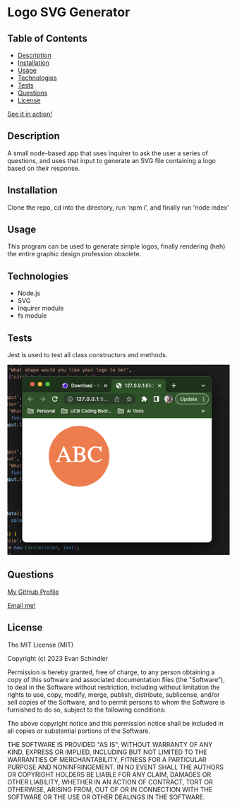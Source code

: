 # Logo SVG Generator

## Table of Contents
- [Description](#description)
- [Installation](#installation)
- [Usage](#usage)
- [Technologies](#technologies)
- [Tests](#tests)
- [Questions](#questions)
- [License](#license)

[See it in action!](https://drive.google.com/file/d/1wprvBn1MH7npxpWyj2HmIyrxl2otcrtr/view)

## Description
A small node-based app that uses inquirer to ask the user a series of questions, and uses that input to generate an SVG file containing a logo based on their response.

## Installation
Clone the repo, cd into the directory, run 'npm i', and finally run 'node index'

## Usage
This program can be used to generate simple logos, finally rendering (heh) the entire graphic design profession obsolete.

## Technologies
- Node.js
- SVG
- Inquirer module
- fs module

## Tests
Jest is used to test all class constructors and methods.

![App Screenshot](./examples/screenshot.png)

## Questions

[My GitHub Profile](https://github.com/eschindev)

[Email me!](mailto:eschindler1993@gmail.com)

## License

The MIT License (MIT)

Copyright (c) 2023 Evan Schindler

Permission is hereby granted, free of charge, to any person obtaining a copy of this software and associated documentation files (the "Software"), to deal in the Software without restriction, including without limitation the rights to use, copy, modify, merge, publish, distribute, sublicense, and/or sell copies of the Software, and to permit persons to whom the Software is furnished to do so, subject to the following conditions:

The above copyright notice and this permission notice shall be included in all copies or substantial portions of the Software.

THE SOFTWARE IS PROVIDED "AS IS", WITHOUT WARRANTY OF ANY KIND, EXPRESS OR IMPLIED, INCLUDING BUT NOT LIMITED TO THE WARRANTIES OF MERCHANTABILITY, FITNESS FOR A PARTICULAR PURPOSE AND NONINFRINGEMENT. IN NO EVENT SHALL THE AUTHORS OR COPYRIGHT HOLDERS BE LIABLE FOR ANY CLAIM, DAMAGES OR OTHER LIABILITY, WHETHER IN AN ACTION OF CONTRACT, TORT OR OTHERWISE, ARISING FROM, OUT OF OR IN CONNECTION WITH THE SOFTWARE OR THE USE OR OTHER DEALINGS IN THE SOFTWARE.
